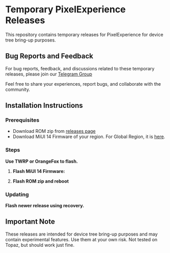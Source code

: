 # Temporary PixelExperience Releases

This repository contains temporary releases for PixelExperience for device tree bring-up purposes.

## Bug Reports and Feedback

For bug reports, feedback, and discussions related to these temporary releases, please join our [Telegram Group](https://t.me/topsecretgroup)

Feel free to share your experiences, report bugs, and collaborate with the community.

## Installation Instructions

### Prerequisites

- Download ROM zip from [releases page](https://github.com/rn124g-development/PixelExperience/releases)
- Download MiUI 14 Firmware of your region. For Global Region, it is [here](https://github.com/rn124g-development/PixelExperience/raw/t/fw_tapas_miui_TAPASGlobal_V14.0.14.0.TMTMIXM_5f71e96ec0_13.0.zip).

### Steps

**Use TWRP or OrangeFox to flash.**

1. **Flash MiUI 14 Firmware:**
 
2. **Flash ROM zip and reboot**

### Updating
**Flash newer release using recovery.**

## Important Note

These releases are intended for device tree bring-up purposes and may contain experimental features. Use them at your own risk. Not tested on Topaz, but should work just fine.
